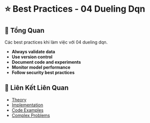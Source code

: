 # ⭐ Best Practices - 04 Dueling Dqn

## 🎯 Tổng Quan

Các best practices khi làm việc với 04 dueling dqn.

- **Always validate data**
- **Use version control**
- **Document code and experiments**
- **Monitor model performance**
- **Follow security best practices**

## 🔗 Liên Kết Liên Quan

- [Theory](./THEORY_04_dueling_dqn.md)
- [Implementation](./IMPLEMENTATION_04_dueling_dqn.md)
- [Code Examples](./CODE_EXAMPLES_04_dueling_dqn.md)
- [Complex Problems](./COMPLEX_PROBLEMS.md)
